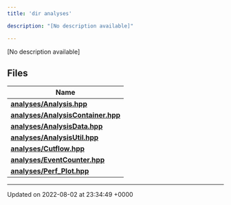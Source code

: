 ```yaml
---
title: 'dir analyses'

description: "[No description available]"

---
```







[No description available]

## Files

| Name           |
| -------------- |
| **[analyses/Analysis.hpp](/documentation/code/gambit_sphinx/files/analysis_8hpp/#file-analysis.hpp)**  |
| **[analyses/AnalysisContainer.hpp](/documentation/code/gambit_sphinx/files/analysiscontainer_8hpp/#file-analysiscontainer.hpp)**  |
| **[analyses/AnalysisData.hpp](/documentation/code/gambit_sphinx/files/analysisdata_8hpp/#file-analysisdata.hpp)**  |
| **[analyses/AnalysisUtil.hpp](/documentation/code/gambit_sphinx/files/analysisutil_8hpp/#file-analysisutil.hpp)**  |
| **[analyses/Cutflow.hpp](/documentation/code/gambit_sphinx/files/cutflow_8hpp/#file-cutflow.hpp)**  |
| **[analyses/EventCounter.hpp](/documentation/code/gambit_sphinx/files/eventcounter_8hpp/#file-eventcounter.hpp)**  |
| **[analyses/Perf_Plot.hpp](/documentation/code/gambit_sphinx/files/perf__plot_8hpp/#file-perf-plot.hpp)**  |






-------------------------------

Updated on 2022-08-02 at 23:34:49 +0000
